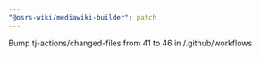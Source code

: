 ```yaml
---
"@osrs-wiki/mediawiki-builder": patch
---
```


Bump tj-actions/changed-files from 41 to 46 in /.github/workflows
